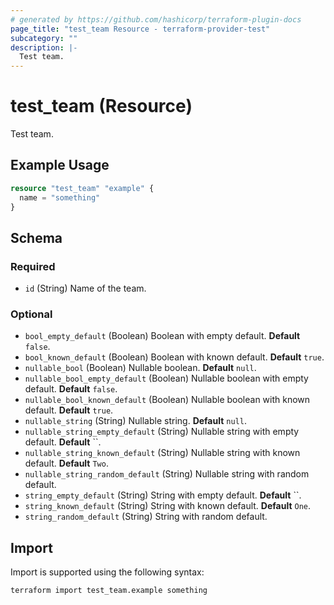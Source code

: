 ```yaml
---
# generated by https://github.com/hashicorp/terraform-plugin-docs
page_title: "test_team Resource - terraform-provider-test"
subcategory: ""
description: |-
  Test team.
---
```


# test_team (Resource)

Test team.

## Example Usage

```terraform
resource "test_team" "example" {
  name = "something"
}
```

<!-- schema generated by tfplugindocs -->
## Schema

### Required

- `id` (String) Name of the team.

### Optional

- `bool_empty_default` (Boolean) Boolean with empty default. **Default** `false`.
- `bool_known_default` (Boolean) Boolean with known default. **Default** `true`.
- `nullable_bool` (Boolean) Nullable boolean. **Default** `null`.
- `nullable_bool_empty_default` (Boolean) Nullable boolean with empty default. **Default** `false`.
- `nullable_bool_known_default` (Boolean) Nullable boolean with known default. **Default** `true`.
- `nullable_string` (String) Nullable string. **Default** `null`.
- `nullable_string_empty_default` (String) Nullable string with empty default. **Default** ``.
- `nullable_string_known_default` (String) Nullable string with known default. **Default** `Two`.
- `nullable_string_random_default` (String) Nullable string with random default.
- `string_empty_default` (String) String with empty default. **Default** ``.
- `string_known_default` (String) String with known default. **Default** `One`.
- `string_random_default` (String) String with random default.

## Import

Import is supported using the following syntax:

```shell
terraform import test_team.example something
```
